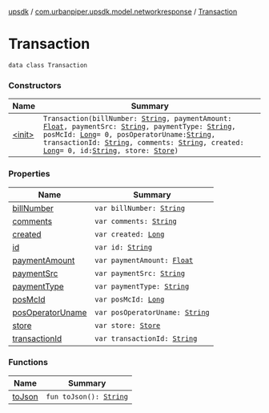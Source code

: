 [upsdk](../../index.md) / [com.urbanpiper.upsdk.model.networkresponse](../index.md) / [Transaction](./index.md)

# Transaction

`data class Transaction`

### Constructors

| Name | Summary |
|---|---|
| [&lt;init&gt;](-init-.md) | `Transaction(billNumber: `[`String`](https://kotlinlang.org/api/latest/jvm/stdlib/kotlin/-string/index.html)`, paymentAmount: `[`Float`](https://kotlinlang.org/api/latest/jvm/stdlib/kotlin/-float/index.html)`, paymentSrc: `[`String`](https://kotlinlang.org/api/latest/jvm/stdlib/kotlin/-string/index.html)`, paymentType: `[`String`](https://kotlinlang.org/api/latest/jvm/stdlib/kotlin/-string/index.html)`, posMcId: `[`Long`](https://kotlinlang.org/api/latest/jvm/stdlib/kotlin/-long/index.html)` = 0, posOperatorUname: `[`String`](https://kotlinlang.org/api/latest/jvm/stdlib/kotlin/-string/index.html)`, transactionId: `[`String`](https://kotlinlang.org/api/latest/jvm/stdlib/kotlin/-string/index.html)`, comments: `[`String`](https://kotlinlang.org/api/latest/jvm/stdlib/kotlin/-string/index.html)`, created: `[`Long`](https://kotlinlang.org/api/latest/jvm/stdlib/kotlin/-long/index.html)` = 0, id: `[`String`](https://kotlinlang.org/api/latest/jvm/stdlib/kotlin/-string/index.html)`, store: `[`Store`](../-store/index.md)`)` |

### Properties

| Name | Summary |
|---|---|
| [billNumber](bill-number.md) | `var billNumber: `[`String`](https://kotlinlang.org/api/latest/jvm/stdlib/kotlin/-string/index.html) |
| [comments](comments.md) | `var comments: `[`String`](https://kotlinlang.org/api/latest/jvm/stdlib/kotlin/-string/index.html) |
| [created](created.md) | `var created: `[`Long`](https://kotlinlang.org/api/latest/jvm/stdlib/kotlin/-long/index.html) |
| [id](id.md) | `var id: `[`String`](https://kotlinlang.org/api/latest/jvm/stdlib/kotlin/-string/index.html) |
| [paymentAmount](payment-amount.md) | `var paymentAmount: `[`Float`](https://kotlinlang.org/api/latest/jvm/stdlib/kotlin/-float/index.html) |
| [paymentSrc](payment-src.md) | `var paymentSrc: `[`String`](https://kotlinlang.org/api/latest/jvm/stdlib/kotlin/-string/index.html) |
| [paymentType](payment-type.md) | `var paymentType: `[`String`](https://kotlinlang.org/api/latest/jvm/stdlib/kotlin/-string/index.html) |
| [posMcId](pos-mc-id.md) | `var posMcId: `[`Long`](https://kotlinlang.org/api/latest/jvm/stdlib/kotlin/-long/index.html) |
| [posOperatorUname](pos-operator-uname.md) | `var posOperatorUname: `[`String`](https://kotlinlang.org/api/latest/jvm/stdlib/kotlin/-string/index.html) |
| [store](store.md) | `var store: `[`Store`](../-store/index.md) |
| [transactionId](transaction-id.md) | `var transactionId: `[`String`](https://kotlinlang.org/api/latest/jvm/stdlib/kotlin/-string/index.html) |

### Functions

| Name | Summary |
|---|---|
| [toJson](to-json.md) | `fun toJson(): `[`String`](https://kotlinlang.org/api/latest/jvm/stdlib/kotlin/-string/index.html) |
